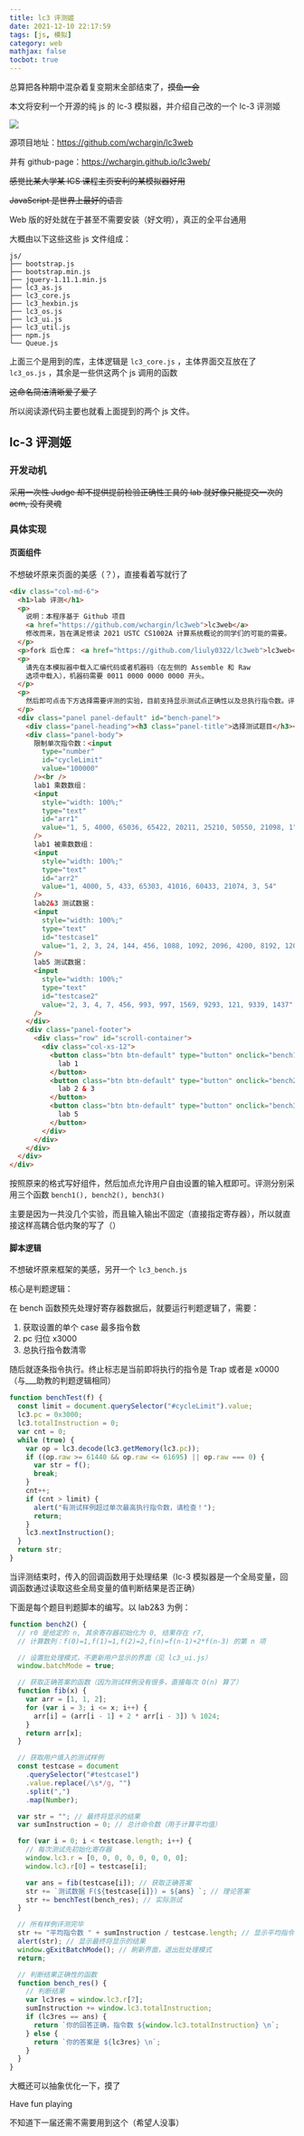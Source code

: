 ```yaml
---
title: lc3 评测姬
date: 2021-12-10 22:17:59
tags: [js, 模拟]
category: web
mathjax: false
tocbot: true
---
```


总算把各种期中混杂着复变期末全部结束了，~~摸鱼一会~~

本文将安利一个开源的纯 js 的 lc-3 模拟器，并介绍自己改的一个 lc-3 评测姬

![](./lc3-bench/main.png)

<!-- more -->

源项目地址：https://github.com/wchargin/lc3web

并有 github-page：https://wchargin.github.io/lc3web/

~~感觉比某大学某 ICS 课程主页安利的某模拟器好用~~

~~JavaScript 是世界上最好的语言~~

Web 版的好处就在于甚至不需要安装（好文明），真正的全平台通用

大概由以下这些这些 js 文件组成：

```shell
js/
├── bootstrap.js
├── bootstrap.min.js
├── jquery-1.11.1.min.js
├── lc3_as.js
├── lc3_core.js
├── lc3_hexbin.js
├── lc3_os.js
├── lc3_ui.js
├── lc3_util.js
├── npm.js
└── Queue.js
```

上面三个是用到的库，主体逻辑是 `lc3_core.js` ，主体界面交互放在了 `lc3_os.js` ，其余是一些供这两个 js 调用的函数

~~这命名简洁清晰爱了爱了~~

所以阅读源代码主要也就看上面提到的两个 js 文件。

## lc-3 评测姬

### 开发动机

~~采用一次性 Judge 却不提供提前检验正确性工具的 lab 就好像只能提交一次的 acm, 没有灵魂~~

### 具体实现

#### 页面组件

不想破坏原来页面的美感（？），直接看着写就行了

```html
<div class="col-md-6">
  <h1>lab 评测</h1>
  <p>
    说明：本程序基于 Github 项目
    <a href="https://github.com/wchargin/lc3web">lc3web</a>
    修改而来，旨在满足修读 2021 USTC CS1002A 计算系统概论的同学们的可能的需要。
  </p>
  <p>fork 后仓库： <a href="https://github.com/liuly0322/lc3web">lc3web</a></p>
  <p>
    请先在本模拟器中载入汇编代码或者机器码（在左侧的 Assemble 和 Raw
    选项中载入），机器码需要 0011 0000 0000 0000 开头。
  </p>
  <p>
    然后即可点击下方选择需要评测的实验，目前支持显示测试点正确性以及总执行指令数。评测要求基本参照助教文档。数据是自己随便给的，尽量全一点
  </p>
  <div class="panel panel-default" id="bench-panel">
    <div class="panel-heading"><h3 class="panel-title">选择测试题目</h3></div>
    <div class="panel-body">
      限制单次指令数：<input
        type="number"
        id="cycleLimit"
        value="100000"
      /><br />
      lab1 乘数数组：
      <input
        style="width: 100%;"
        type="text"
        id="arr1"
        value="1, 5, 4000, 65036, 65422, 20211, 25210, 50550, 21098, 1"
      />
      lab1 被乘数数组：
      <input
        style="width: 100%;"
        type="text"
        id="arr2"
        value="1, 4000, 5, 433, 65303, 41016, 60433, 21074, 3, 54"
      />
      lab2&3 测试数据：
      <input
        style="width: 100%;"
        type="text"
        id="testcase1"
        value="1, 2, 3, 24, 144, 456, 1088, 1092, 2096, 4200, 8192, 12000, 14000"
      />
      lab5 测试数据：
      <input
        style="width: 100%;"
        type="text"
        id="testcase2"
        value="2, 3, 4, 7, 456, 993, 997, 1569, 9293, 121, 9339, 1437"
      />
    </div>
    <div class="panel-footer">
      <div class="row" id="scroll-container">
        <div class="col-xs-12">
          <button class="btn btn-default" type="button" onclick="bench1()">
            lab 1
          </button>
          <button class="btn btn-default" type="button" onclick="bench2()">
            lab 2 & 3
          </button>
          <button class="btn btn-default" type="button" onclick="bench3()">
            lab 5
          </button>
        </div>
      </div>
    </div>
  </div>
</div>
```

按照原来的格式写好组件，然后加点允许用户自由设置的输入框即可。评测分别采用三个函数 `bench1(), bench2(), bench3()`

主要是因为一共没几个实验，而且输入输出不固定（直接指定寄存器），所以就直接这样高耦合低内聚的写了（）

#### 脚本逻辑

不想破坏原来框架的美感，另开一个 `lc3_bench.js`

核心是判题逻辑：

在 bench 函数预先处理好寄存器数据后，就要运行判题逻辑了，需要：

1. 获取设置的单个 case 最多指令数
2. pc 归位 x3000
3. 总执行指令数清零

随后就逐条指令执行。终止标志是当前即将执行的指令是 Trap 或者是 x0000（与\_\_\_助教的判题逻辑相同）

```javascript
function benchTest(f) {
  const limit = document.querySelector("#cycleLimit").value;
  lc3.pc = 0x3000;
  lc3.totalInstruction = 0;
  var cnt = 0;
  while (true) {
    var op = lc3.decode(lc3.getMemory(lc3.pc));
    if ((op.raw >= 61440 && op.raw <= 61695) || op.raw === 0) {
      var str = f();
      break;
    }
    cnt++;
    if (cnt > limit) {
      alert("有测试样例超过单次最高执行指令数，请检查！");
      return;
    }
    lc3.nextInstruction();
  }
  return str;
}
```

当评测结束时，传入的回调函数用于处理结果（lc-3 模拟器是一个全局变量，回调函数通过读取这些全局变量的值判断结果是否正确）

下面是每个题目判题脚本的编写。以 lab2&3 为例：

```javascript
function bench2() {
  // r0 是给定的 n, 其余寄存器初始化为 0, 结果存在 r7,
  // 计算数列：f(0)=1,f(1)=1,f(2)=2,f(n)=f(n-1)+2*f(n-3) 的第 n 项

  // 设置批处理模式，不更新用户显示的界面（见 lc3_ui.js）
  window.batchMode = true;

  // 获取正确答案的函数（因为测试样例没有很多，直接每次 O(n) 算了）
  function fib(x) {
    var arr = [1, 1, 2];
    for (var i = 3; i <= x; i++) {
      arr[i] = (arr[i - 1] + 2 * arr[i - 3]) % 1024;
    }
    return arr[x];
  }

  // 获取用户填入的测试样例
  const testcase = document
    .querySelector("#testcase1")
    .value.replace(/\s*/g, "")
    .split(",")
    .map(Number);

  var str = ""; // 最终将显示的结果
  var sumInstruction = 0; // 总计命令数（用于计算平均值）

  for (var i = 0; i < testcase.length; i++) {
    // 每次测试先初始化寄存器
    window.lc3.r = [0, 0, 0, 0, 0, 0, 0, 0];
    window.lc3.r[0] = testcase[i];

    var ans = fib(testcase[i]); // 获取正确答案
    str += `测试数据 F(${testcase[i]}) = ${ans} `; // 理论答案
    str += benchTest(bench_res); // 实际测试
  }

  // 所有样例评测完毕
  str += "平均指令数 " + sumInstruction / testcase.length; // 显示平均指令
  alert(str); // 显示最终将显示的结果
  window.gExitBatchMode(); // 刷新界面，退出批处理模式
  return;

  // 判断结果正确性的函数
  function bench_res() {
    // 判断结果
    var lc3res = window.lc3.r[7];
    sumInstruction += window.lc3.totalInstruction;
    if (lc3res == ans) {
      return `你的回答正确，指令数 ${window.lc3.totalInstruction} \n`;
    } else {
      return `你的答案是 ${lc3res} \n`;
    }
  }
}
```

大概还可以抽象优化一下，摸了

Have fun playing

不知道下一届还需不需要用到这个（希望人没事）
